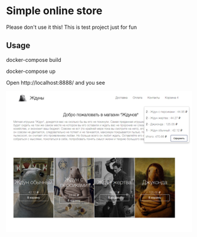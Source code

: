# Simple online store

Please don't use it this! This is test project just for fun

## Usage

docker-compose build

docker-compose up


Open http://localhost:8888/ and you see

![Image](/online-store.png)
